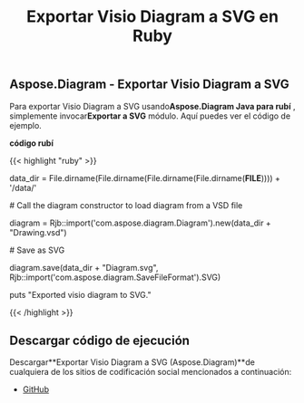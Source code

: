 ﻿---
title: Exportar Visio Diagram a SVG en Ruby
type: docs
weight: 50
url: /es/java/export-visio-diagram-to-svg-in-ruby/
---
## **Aspose.Diagram - Exportar Visio Diagram a SVG**
 Para exportar Visio Diagram a SVG usando**Aspose.Diagram Java para rubí** , simplemente invocar**Exportar a SVG** módulo. Aquí puedes ver el código de ejemplo.

**código rubí**

{{< highlight "ruby" >}}

 data_dir = File.dirname(File.dirname(File.dirname(File.dirname(__FILE__)))) + '/data/'

\# Call the diagram constructor to load diagram from a VSD file

diagram = Rjb::import('com.aspose.diagram.Diagram').new(data_dir + "Drawing.vsd")

\# Save as SVG

diagram.save(data_dir + "Diagram.svg", Rjb::import('com.aspose.diagram.SaveFileFormat').SVG)

puts "Exported visio diagram to SVG."

{{< /highlight >}}
## **Descargar código de ejecución**
 Descargar**Exportar Visio Diagram a SVG (Aspose.Diagram)**de cualquiera de los sitios de codificación social mencionados a continuación:

- [GitHub](https://github.com/asposediagram/Aspose.Diagram-for-Java/blob/master/Plugins/Aspose_Diagram_Java_for_Ruby/lib/asposediagramjava/Export/exporttosvg.rb)
